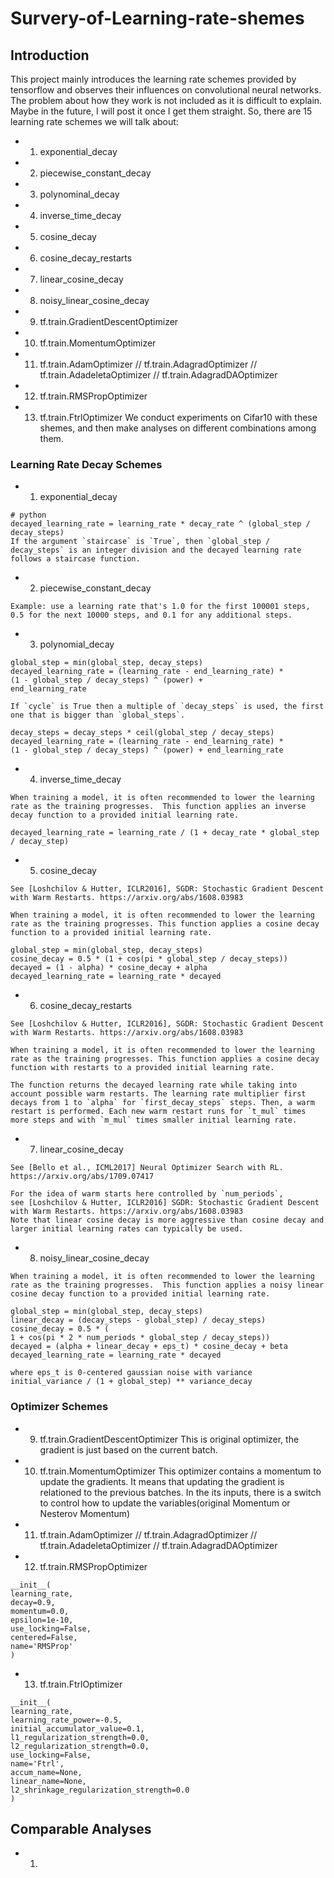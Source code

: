 
# Survery-of-Learning-rate-shemes

## Introduction
This project mainly introduces the learning rate schemes provided by tensorflow and observes their influences on convolutional neural networks. The problem about how they work is not included as it is difficult to explain. Maybe in the future, I will post it once I get them straight. So, there are 15 learning rate schemes we will talk about:
- 1. exponential_decay
- 2. piecewise_constant_decay
- 3. polynominal_decay
- 4. inverse_time_decay
- 5. cosine_decay
- 6. cosine_decay_restarts
- 7. linear_cosine_decay
- 8. noisy_linear_cosine_decay
- 9. tf.train.GradientDescentOptimizer
- 10. tf.train.MomentumOptimizer
- 11. tf.train.AdamOptimizer // tf.train.AdagradOptimizer // tf.train.AdadeletaOptimizer // tf.train.AdagradDAOptimizer
- 12. tf.train.RMSPropOptimizer
- 13. tf.train.FtrlOptimizer
We conduct experiments on Cifar10 with these shemes, and then make analyses on different combinations among them.

### Learning Rate Decay Schemes
- 1. exponential_decay
```
# python
decayed_learning_rate = learning_rate * decay_rate ^ (global_step / decay_steps)
If the argument `staircase` is `True`, then `global_step / decay_steps` is an integer division and the decayed learning rate follows a staircase function.
```
- 2. piecewise_constant_decay
```
Example: use a learning rate that's 1.0 for the first 100001 steps, 0.5 for the next 10000 steps, and 0.1 for any additional steps.
```
- 3. polynomial_decay
```
global_step = min(global_step, decay_steps)
decayed_learning_rate = (learning_rate - end_learning_rate) *
(1 - global_step / decay_steps) ^ (power) +
end_learning_rate

If `cycle` is True then a multiple of `decay_steps` is used, the first one that is bigger than `global_steps`.

decay_steps = decay_steps * ceil(global_step / decay_steps)
decayed_learning_rate = (learning_rate - end_learning_rate) *
(1 - global_step / decay_steps) ^ (power) + end_learning_rate
```
- 4. inverse_time_decay
```
When training a model, it is often recommended to lower the learning rate as the training progresses.  This function applies an inverse decay function to a provided initial learning rate.

decayed_learning_rate = learning_rate / (1 + decay_rate * global_step / decay_step)
```
- 5. cosine_decay
```
See [Loshchilov & Hutter, ICLR2016], SGDR: Stochastic Gradient Descent with Warm Restarts. https://arxiv.org/abs/1608.03983

When training a model, it is often recommended to lower the learning rate as the training progresses. This function applies a cosine decay function to a provided initial learning rate.

global_step = min(global_step, decay_steps)
cosine_decay = 0.5 * (1 + cos(pi * global_step / decay_steps))
decayed = (1 - alpha) * cosine_decay + alpha
decayed_learning_rate = learning_rate * decayed
```
- 6. cosine_decay_restarts
```
See [Loshchilov & Hutter, ICLR2016], SGDR: Stochastic Gradient Descent with Warm Restarts. https://arxiv.org/abs/1608.03983

When training a model, it is often recommended to lower the learning rate as the training progresses. This function applies a cosine decay function with restarts to a provided initial learning rate.

The function returns the decayed learning rate while taking into account possible warm restarts. The learning rate multiplier first decays from 1 to `alpha` for `first_decay_steps` steps. Then, a warm
restart is performed. Each new warm restart runs for `t_mul` times more steps and with `m_mul` times smaller initial learning rate.
```
- 7. linear_cosine_decay
```
See [Bello et al., ICML2017] Neural Optimizer Search with RL.
https://arxiv.org/abs/1709.07417

For the idea of warm starts here controlled by `num_periods`,
see [Loshchilov & Hutter, ICLR2016] SGDR: Stochastic Gradient Descent with Warm Restarts. https://arxiv.org/abs/1608.03983
Note that linear cosine decay is more aggressive than cosine decay and larger initial learning rates can typically be used.
```
- 8. noisy_linear_cosine_decay
```
When training a model, it is often recommended to lower the learning rate as the training progresses.  This function applies a noisy linear cosine decay function to a provided initial learning rate.

global_step = min(global_step, decay_steps)
linear_decay = (decay_steps - global_step) / decay_steps)
cosine_decay = 0.5 * (
1 + cos(pi * 2 * num_periods * global_step / decay_steps))
decayed = (alpha + linear_decay + eps_t) * cosine_decay + beta
decayed_learning_rate = learning_rate * decayed

where eps_t is 0-centered gaussian noise with variance
initial_variance / (1 + global_step) ** variance_decay
```
### Optimizer Schemes
- 9. tf.train.GradientDescentOptimizer
This is original optimizer, the gradient is just based on the current batch.
- 10. tf.train.MomentumOptimizer
This optimizer contains a momentum to update the gradients. It means that updating the gradient is relationed to the previous batches.
In the its inputs, there is a switch to control how to update the variables(original Momentum or Nesterov Momentum)
- 11. tf.train.AdamOptimizer // tf.train.AdagradOptimizer // tf.train.AdadeletaOptimizer // tf.train.AdagradDAOptimizer

- 12. tf.train.RMSPropOptimizer
```
__init__(
learning_rate,
decay=0.9,
momentum=0.0,
epsilon=1e-10,
use_locking=False,
centered=False,
name='RMSProp'
)
```
- 13. tf.train.FtrlOptimizer
```
__init__(
learning_rate,
learning_rate_power=-0.5,
initial_accumulator_value=0.1,
l1_regularization_strength=0.0,
l2_regularization_strength=0.0,
use_locking=False,
name='Ftrl',
accum_name=None,
linear_name=None,
l2_shrinkage_regularization_strength=0.0
)
```
## Comparable Analyses
- 1. 

